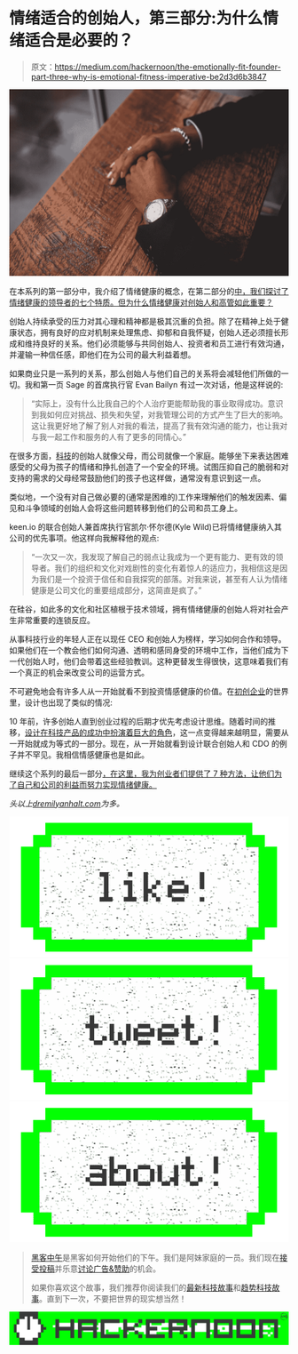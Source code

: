 # 情绪适合的创始人，第三部分:为什么情绪适合是必要的？

> 原文：<https://medium.com/hackernoon/the-emotionally-fit-founder-part-three-why-is-emotional-fitness-imperative-be2d3d6b3847>

![](img/05fb29f3af48510b983456d0398fc8da.png)

在本系列的第一部分中，我介绍了情绪健康的概念，在第二部分的[中，我们探讨了情绪健康的领导者的七个特质。但为什么情绪健康对创始人和高管如此重要？](https://hackernoon.com/the-emotionally-fit-founder-part-two-7-traits-of-emotionally-fit-leaders-10c8908efb24)

创始人持续承受的压力对其心理和精神都是极其沉重的负担。除了在精神上处于健康状态，拥有良好的应对机制来处理焦虑、抑郁和自我怀疑，创始人还必须擅长形成和维持良好的关系。他们必须能够与共同创始人、投资者和员工进行有效沟通，并灌输一种信任感，即他们在为公司的最大利益着想。

如果商业只是一系列的关系，那么创始人与他们自己的关系将会减轻他们所做的一切。我和第一页 Sage 的首席执行官 Evan Bailyn 有过一次对话，他是这样说的:

> “实际上，没有什么比我自己的个人治疗更能帮助我的事业取得成功。意识到我如何应对挑战、损失和失望，对我管理公司的方式产生了巨大的影响。这让我更好地了解了别人对我的看法，提高了我有效沟通的能力，也让我对与我一起工作和服务的人有了更多的同情心。”

在很多方面，[科技](https://hackernoon.com/tagged/tech)的创始人就像父母，而公司就像一个家庭。能够坐下来表达困难感受的父母为孩子的情绪和挣扎创造了一个安全的环境。试图压抑自己的脆弱和对支持的需求的父母经常鼓励他们的孩子也这样做，通常没有意识到这一点。

类似地，一个没有对自己做必要的(通常是困难的)工作来理解他们的触发因素、偏见和斗争领域的创始人会将这些问题转移到他们的公司和员工身上。

keen.io 的联合创始人兼首席执行官凯尔·怀尔德(Kyle Wild)已将情绪健康纳入其公司的优先事项。他这样向我解释他的观点:

> “一次又一次，我发现了解自己的弱点让我成为一个更有能力、更有效的领导者。我们的组织和文化对戏剧性的变化有着惊人的适应力，我相信这是因为我们是一个投资于信任和自我探究的部落。对我来说，甚至有人认为情绪健康是公司文化的重要组成部分，这简直是疯了。”

在硅谷，如此多的文化和社区植根于技术领域，拥有情绪健康的创始人将对社会产生非常重要的连锁反应。

从事科技行业的年轻人正在以现任 CEO 和创始人为榜样，学习如何合作和领导。如果他们在一个教会他们如何沟通、透明和感同身受的环境中工作，当他们成为下一代创始人时，他们会带着这些经验教训。这种更替发生得很快，这意味着我们有一个真正的机会来改变公司的运营方式。

不可避免地会有许多人从一开始就看不到投资情感健康的价值。在[初创企业](https://hackernoon.com/tagged/startup)的世界里，设计也出现了类似的情况:

10 年前，许多创始人直到创业过程的后期才优先考虑设计思维。随着时间的推移，[设计在科技产品的成功中扮演着巨大的角色](https://www.forbes.com/sites/lorikozlowski/2013/08/07/why-great-design-is-crucial-for-startups/#12873b411116)，这一点变得越来越明显，需要从一开始就成为等式的一部分。现在，从一开始就看到设计联合创始人和 CDO 的例子并不罕见。我相信情感健康也是如此。

继续这个系列的最后一部分[，在这里，我为创业者们提供了 7 种方法，让他们为了自己和公司的利益而努力实现情绪健康。](http://bit.ly/2nVW0QY)

*头以上*[*dremilyanhalt.com*](http://dremilyanhalt.com)*为多。*

[![](img/50ef4044ecd4e250b5d50f368b775d38.png)](http://bit.ly/HackernoonFB)[![](img/979d9a46439d5aebbdcdca574e21dc81.png)](https://goo.gl/k7XYbx)[![](img/2930ba6bd2c12218fdbbf7e02c8746ff.png)](https://goo.gl/4ofytp)

> [黑客中午](http://bit.ly/Hackernoon)是黑客如何开始他们的下午。我们是阿妹家庭的一员。我们现在[接受投稿](http://bit.ly/hackernoonsubmission)并乐意[讨论广告&赞助](mailto:partners@amipublications.com)的机会。
> 
> 如果你喜欢这个故事，我们推荐你阅读我们的[最新科技故事](http://bit.ly/hackernoonlatestt)和[趋势科技故事](https://hackernoon.com/trending)。直到下一次，不要把世界的现实想当然！

![](img/be0ca55ba73a573dce11effb2ee80d56.png)